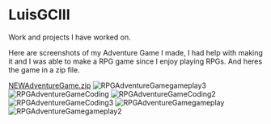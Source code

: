 # LuisGCIII
Work and projects I have worked on.

Here are screenshots of my Adventure Game I made, I had help with making it and I was able to make a RPG game since I enjoy playing RPGs.
And heres the game in a zip file.

[NEWAdventureGame.zip](https://github.com/LuisGCIII/Luis-s_Programming_Work/files/7530113/NEWAdventureGame.zip)
![RPGAdventureGamegameplay3](https://user-images.githubusercontent.com/91509564/141527541-e805aa6a-3863-42f9-a306-953fbb641102.png)
![RPGAdventureGameCoding](https://user-images.githubusercontent.com/91509564/141527542-82c41061-d33c-419d-a1cf-840c5a12cc20.png)
![RPGAdventureGameCoding2](https://user-images.githubusercontent.com/91509564/141527544-060a6d28-f323-4efd-8314-f471b1668f25.png)
![RPGAdventureGameCoding3](https://user-images.githubusercontent.com/91509564/141527546-95eff629-a1ff-4ba7-9a8a-078c0382f57f.png)
![RPGAdventureGamegameplay](https://user-images.githubusercontent.com/91509564/141527548-50060c91-b634-403d-97af-f8e41db80018.png)
![RPGAdventureGamegameplay2](https://user-images.githubusercontent.com/91509564/141527550-c892b2c0-f027-4ae8-8743-49822cf90f68.png)
